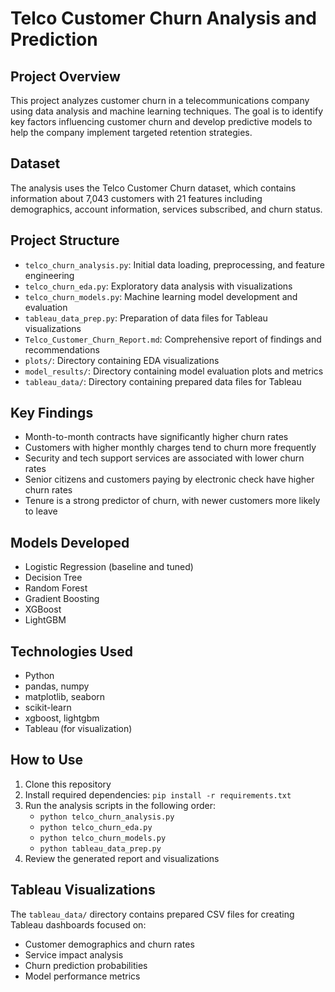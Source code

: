 # Telco Customer Churn Analysis and Prediction

## Project Overview
This project analyzes customer churn in a telecommunications company using data analysis and machine learning techniques. The goal is to identify key factors influencing customer churn and develop predictive models to help the company implement targeted retention strategies.

## Dataset
The analysis uses the Telco Customer Churn dataset, which contains information about 7,043 customers with 21 features including demographics, account information, services subscribed, and churn status.

## Project Structure
- `telco_churn_analysis.py`: Initial data loading, preprocessing, and feature engineering
- `telco_churn_eda.py`: Exploratory data analysis with visualizations
- `telco_churn_models.py`: Machine learning model development and evaluation
- `tableau_data_prep.py`: Preparation of data files for Tableau visualizations
- `Telco_Customer_Churn_Report.md`: Comprehensive report of findings and recommendations
- `plots/`: Directory containing EDA visualizations
- `model_results/`: Directory containing model evaluation plots and metrics
- `tableau_data/`: Directory containing prepared data files for Tableau

## Key Findings
- Month-to-month contracts have significantly higher churn rates
- Customers with higher monthly charges tend to churn more frequently
- Security and tech support services are associated with lower churn rates
- Senior citizens and customers paying by electronic check have higher churn rates
- Tenure is a strong predictor of churn, with newer customers more likely to leave

## Models Developed
- Logistic Regression (baseline and tuned)
- Decision Tree
- Random Forest
- Gradient Boosting
- XGBoost
- LightGBM

## Technologies Used
- Python
- pandas, numpy
- matplotlib, seaborn
- scikit-learn
- xgboost, lightgbm
- Tableau (for visualization)

## How to Use
1. Clone this repository
2. Install required dependencies: `pip install -r requirements.txt`
3. Run the analysis scripts in the following order:
   - `python telco_churn_analysis.py`
   - `python telco_churn_eda.py`
   - `python telco_churn_models.py`
   - `python tableau_data_prep.py`
4. Review the generated report and visualizations

## Tableau Visualizations
The `tableau_data/` directory contains prepared CSV files for creating Tableau dashboards focused on:
- Customer demographics and churn rates
- Service impact analysis
- Churn prediction probabilities
- Model performance metrics
